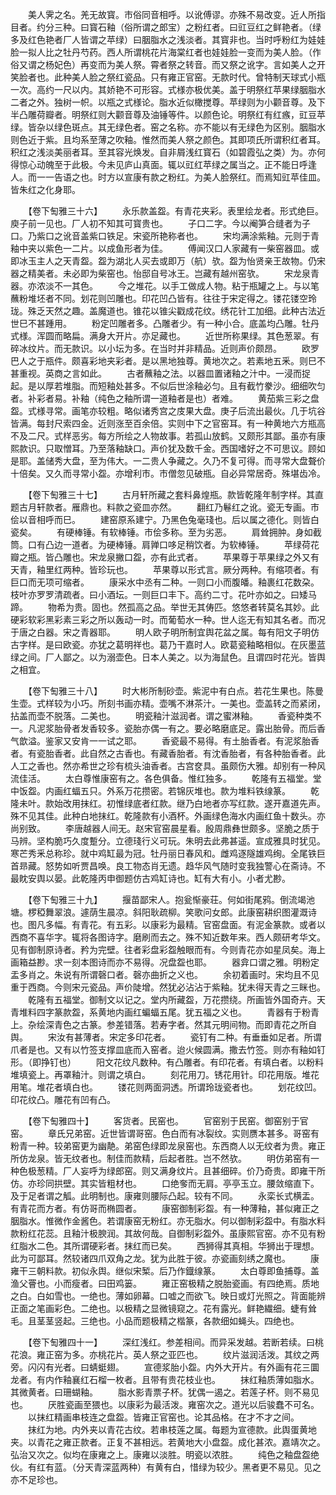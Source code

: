 <!-- { "loadSidebar": true } -->
　　美人霁之名。羌无故寳。市俗同音相呼。以讹傅谬。亦殊不易改变。近人所指目者。约分三种。曰寳石釉（俗所谓之郎宝）之粉红者。曰豇豆红之鲜艳者。（绿多及红色艳者厂人皆谓之苹绿）曰胭脂水之浅淡者。其寳非也。当时呼粉红为娃娃脸一拟人比之牡丹芍药。西人所谓桃花片海棠红者也娃娃脸一变而为美人脸。（作俗又谓之杨妃色）再变而为美人祭。霄者祭之转音。而又祭之讹字。言如美人之开笑脸者也。此种美人脸之祭红瓷品。只有雍正官窑。无款时代。曾特制天球式小瓶一次。高约一尺以内。其娇艳不可形容。式様亦极优美。盖于明祭红苹果绿胭脂水二者之外。独树一帜。以瓶之式様论。脂水近似橄搅尊。苹绿则为小颧音尊。及下半凸雕荷瓣者。明祭红则大颧音尊及油锤等件。以颜色论。明祭红有红瘯，豇豆苹绿。皆杂以绿色斑点。其无绿色者。窑之名称。亦不能以有无绿色为区别。胭脂水则色近于紫。且均系至薄之吹釉。惟然而美人祭之颜色。其即项氏所谓积红者耳。积红之浅淡美丽者耳。至其容光焕发。自非屑浅红寳石（如碧霞弘之类）为。亦何得惊心动魄至于此极。今未见庐山真面。辄以豇红苹绿之属当之。正不能日呼逢人。而一一告语之也。时方以宣康有款之粉红。为美人脸祭红。而焉知豇苹佳皿。皆朱红之化身耶。

　　【卷下匋雅三十六】
　　永乐款盖盌。有青花夹彩。表里绘龙者。形式绝巨。庾子前一见也。厂人初不知其可寳贵也。
　　子口二字。今以阉笋合缝者为子口。乃紫口之讹音盖紫口铁足。宋瓷所艳称者也。
　　宋均满涂紫釉。元则于青釉中夹以紫色一二片。以成鱼形者为佳。
　　傅闻汉口人家藏有一柴窑器皿。或即冰玉主人之天青盌。盌为湖北人买去或即万（航）欤。盌为怡贤亲王故物。仍宋器之精美者。未必即为柴窑也。怡邸自号冰王。岂藏有越州窑欤。
　　宋龙泉青器。亦浓淡不一其色。
　　今之堆花。以手工做成人物。粘于瓶罐之上。与以笔蘸粉堆坯者不同。划花则凹雕也。印花凹凸皆有。往往于宋定得之。镂花镂空玲珑。殊乏天然之趣。盖魔道也。锥花以锥尖戳成花纹。绣花针工加细。此种古法近世巳不甚踵用。
　　粉定凹雕者多。凸雕者少。有一种小合。底盖均凸雕。牡丹式様。浑圆而略扁。满身大开片。亦足藏也。
　　近世所称果绿。其色葱翠。有碎冰纹片。而无款识。以小坛为多。在当时并非精品。近则声价颇昂。
　　欧罗巴人之于瓶件。颇喜彩地夹彩者。是以黑地独尊。黄地次之。若素地五釆。则巳不甚重视。英商之言如此。
　　古者蘸釉之法。以器皿置诸釉之汁中。一浸而捉起。是以厚若堆脂。而短釉处甚多。不似后世涂釉必匀。且有截竹豢沙。细细吹匀者。补彩者易。补釉（纯色之釉所谓一道釉者是也）者难。
　　黄茄紫三彩之盘盌。式様寻常。画笔亦较粗。略似诸秀宫之庋果大盘。庚子后流出最伙。几于坑谷皆满。每封尺索四金。近则涨至百余倍。实则中下之官窑耳。有一种黄地六方瓶高不及二尺。式样恶劣。每方所绘之人物故事。若孤山放鹤。又颇形其鄙。虽亦有康熙款识。只取憎耳。乃至落釉缺口。声价犹及数千金。西国嗜好之不可思议。顾如是耶。盖储秀大盘，至为伟大。一二贵人争藏之。久乃不复可得。而寻常大盘聱价十倍矣。又久而寻常小盌。亦增利市。市僧忽见破瓶。自必异常居奇。殊堪齿冷。

　　【卷下匋雅三十七】
　　古月轩所藏之套料鼻煌瓶。款皆乾隆年制字样。其直题古月轩款者。雁鼎也。料款之瓷皿亦然。
　　翻红乃鬈红之讹。瓷无专画。市侩以音相呼而巳。
　　建窑原系建宁。乃黑色兔毫琖也。后以属之德化。则皆白瓷矣。
　　有硬棒锤。有软棒锤。市侩多称。至为劣恶。
　　肩耸拥肿。身如截筒。口有凸边一道者。为硬棒锤。肩亸口哆足稍饮者。为软棒锤。
　　苹绿荷花瓣之瓶。皆凸雕也。宋龙泉撇口盌，亦有此式者。
　　苹果尊于苹果绿之外又有天青，釉里红两种。皆珍玩也。
　　苹果尊以形式言。厥分两种。有缩项者。有巨口而无项可缩者。
　　康采水中丞有二种。一则口小而腹皤。釉裹红花数朶。枝叶亦罗罗清疏者。曰小酒坛。一则巨口丰下。高约二寸。花叶亦如之。曰矮马蹄。
　　物希为贵。固也。然孤高之品。举世无其俦匹。悠悠者转莫名其妙。此硬彩软彩黑彩素三彩之所以轰动一时。而葡萄水一种。世人迄无有知其名者。而况于唐之白器。宋之青器耶。
　　明人欧子明所制宜舆花盆之属。每有阳文子明仿古字样。是曰欧瓷。亦犹之葛明祥也。葛乃干嘉时人。欧葛瓷釉略相似。在灰墨蓝绿之间。厂人鄙之。以为溺壶色。日本人美之。以为海鼠色。且谓四时花光。皆舆之相宜。

　　【卷下匋雅三十八】
　　时大彬所制砂壶。紫泥中有白点。若花生果也。陈曼生壶。式样较为小巧。所刻书画亦精。壶嘴不淋茶汁。一美也。壶盖转之而紧闭，拈盖而壶不脱落。二美也。
　　明瓷釉汁滋润者。谓之蜜淋釉。
　　香瓷种类不一。凡泥浆胎骨者发香较多。瓷胎亦偶一有之。要必略磨底足。露出胎骨。而后香气歆溢。鉴家又安肯一一试之耶。
　　香瓷最不易得。有土胎香者。有泥浆胎香者。有瓷胎香者。此自然之古香也。有藏香胎者。有沈香胎者，有各种胎香者。此人工之香也。然亦希世之珍有梳头油香者。古宫奁具。虽颇伤大雅。却别有一种风流佳活。
　　太白尊惟康窑有之。各色俱备。惟红独多。
　　乾隆有五福堂。堂中饭盌。内画红蝠五只。外系万花攒密。若锦灰堆也。款为堆料铁缐篆。
　　乾隆未叶。款始改用抹红。初惟绿底者红款。继乃白地者亦写红款。遂开嘉道先声。殊不见其佳。此种白地抹红。乾隆款有小酒杯。外画绿色海水内画红鱼十数头。亦尚别致。
　　李唐越器人间无。赵宋官窑晨星看。殷周鼎彝世颇多。坚脆之质于马辨。坚构脆巧久度蹔分。立德琖行义可玩。朱明去此弗甚遥。宣成雅具时犹见。寒芒秀釆总称珍。就中鸡缸最为冠。牡丹丽日春风和。雌鸡逐隧雄鸡绚。全尾铁巨首昻藏。怒势如听贾昌唤。良工物态肖无遗。趋华风气随时变我独警心在斋诗。不最眈安舆以晏。此乾隆丙申御题仿古鸡缸诗也。缸有大有小。小者尤尠。

　　【卷下匋雅三十九】
　　揠苗鄙宋人。抱瓮惭豪荘。何如街尾鸦。倒流竭池塘。椤稏舞翠浪。遽荫生晨凉。斜阳耿疏柳。笑歌问女郎。此康窑耕织图灌溉诗也。图凡多幅。有青花。有五彩。以康彩为最精。官窑盘面。有泥金篆款。或者以西商不喜华字。辄将各图诗字。磨刷而去之。殊不知近数年来。西人颇研考华文。见有御制原诗者。矜为完壁。往者彩盘彩盌触眼而有。今则青花亦如星凤矣。海上画箱益尠。求一刻本图诗而亦不易得。况盘盌也耶。
　　器弇口谓之雅。明粉定盂多肖之。朱说有所谓磬口者。磬亦曲折之义也。
　　余初着画时。宋均且不见重于西商。今则宋元瓷品。声价陡增。然犹必沾沾于紫釉。犹未得天青之三眯也。
　　乾隆有五福堂。御制文以记之。堂内所藏盌，万花攒绕。所画皆外国奇卉。天青堆料四字篆款盌，系黄地内画红蝙蝠五尾。犹五福之义也。
　　青器有于粉青上。杂绘深青色之古篆。参差错落。若寿字者。然其元明间物。而即青花之所自舆。
　　宋汝有甚薄者。宋定多印花者。
　　瓷钉有二种。有垂垂如足者。所谓爪者是也。又有以竹签支撑皿底而入窑者。迨火候圆满。撒去竹签。则亦有釉如钉形。（即挣钉也）
　　阳文花纹凡数种。有凸雕者。有印花者。有填白者。以粉料堆填瓷上。再罩釉汁。则谓之填白。
　　刻花用刀。锈花用针。印花用版。堆花用笔。堆花者填白也。
　　镂花则两面洞透。所谓玲珑瓷者也。
　　划花纹凹。印花纹凸。雕花有凹有凸。

　　【卷下匋雅四十】
　　客货者。民窑也。
　　官窑别于民窑。御窑别于官窑。
　　章氏兄弟窑。近世皆谓哥窑。色白而有冰裂纹。实则赝本甚多。哥窑有粉青一种。较弟窑更为幽靘。弟窑色绿即龙泉窑也。东西商人以无纹者为贵。雍正所仿龙泉。皆无纹者也。制佳而款精，后起者胜。岂不然欤。
　　明仿弟窑有一种色极葱精。厂人妄呼为绿郎窑。则又满身纹片。且甚细碎。价乃奇贵。即雍干所仿。亦珍同拱壁。其实皆粗材也。
　　口绝奓而无肩。亭亭玉立。腰敛缩直下。及于足者谓之觚。此明制也。康雍则腰际凸起。较有不同。
　　永栾长式横盂。有青花而方者。有仿哥而椭圆者。
　　康窑御制彩盌。有一种薄釉，甚似雍正之胭脂水。惟微作金酱色。若谓康窑无粉红。亦无脂水。何以御制彩盌中。有脂水料款粉红花蕊。且釉汁极腴润。其故何哉。自御制彩盌外。虽康熙官窑。亦不见有粉红脂水二色。其所谓硬彩者。抹红而已矣。
　　西狮得其真相。华狮出于理想。此为可鄙耳。然较诸四爪双角之龙。犹为此胜于彼。亦瓷画刻绣之魔也。
　　康雍干三朝料款。初似永舆。继似宋椠。后乃作鐡缐篆。
　　太白尊即鱼捕尊。盖渔父罾也。小而瘦者。曰田鸡篓。
　　雍正窑极精之脱胎瓷画。有四绝焉。质地之白。白如雪也。一绝也。薄如卵幕。口嘘之而欲飞。映日或灯光照之。背面能辨正面之笔画彩色。二绝也。以极精之显微镜窥之。花有露光。鲜艳繊细。蜨有耸毛。且茎茎竖起。三绝也。小品而题极精之楷篆，各款细如蝇头。四绝也。

　　【卷下匋雅四十一】
　　深红浅红。参差相间。而异采发越。若断若续。曰桃花浪。雍正窑为多。亦桃花片。英人祭之亚匹也。
　　纹片滋润活泼。其纹之两旁。闪闪有光者。曰蜻蜓翅。
　　宣德浆胎小盌。内外大开片。有外画有花三圜龙者。有内作釉襄红石榴一枚者。且带有贵花枝业也。
　　抹红釉质薄如脂水。其微黄者。曰珊蝴釉。
　　脂水影青票子杯。犹偶一遏之。若莲子杯。则不易见也。
　　厌胜瓷画至猥也。以康彩为最活泼。雍窑次之。道光以后骏蠢不可名。
　　以抹红精画串枝连之盘盌。皆雍正官窑也。论其品格。在才不才之间。
　　抹红为地。内外夹以青花古纹。若串枝莲之属。每题为宣德款。此舆蛋黄地夹。以青花之雍正款者。正复不甚相远。若黄地大小盘盌。成化甚浓。嘉靖次之。弘治又次之。似均在康雍之上。康雍以淡胜。明瓷以浓胜。
　　纯色之釉盘盌绝伙。有红有蓝。（分天青深蓝两种）有黄有白，惜绿为较少。黑者更不易见。见之亦不足珍也。
